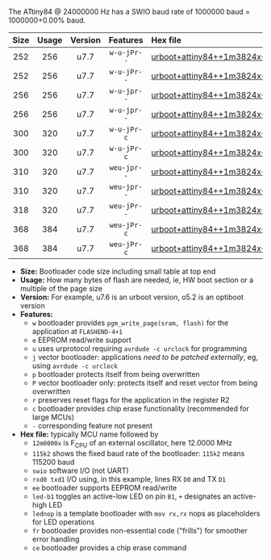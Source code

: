 The ATtiny84 @ 24000000 Hz has a SWIO baud rate of 1000000 baud = 1000000+0.00% baud.

|Size|Usage|Version|Features|Hex file|
|:-:|:-:|:-:|:-:|:--|
|252|256|u7.7|`w-u-jPr--`|[urboot+attiny84++1m3824x+++57k6_swio_rxa3_txa2_led+a4.hex](https://raw.githubusercontent.com/stefanrueger/urboot.hex/main/mcus/attiny84/external_oscillator/fcpu++1m3824_Hz/br+++57k6_bps/urboot+attiny84++1m3824x+++57k6_swio_rxa3_txa2_led+a4.hex)|
|252|256|u7.7|`w-u-jPr--`|[urboot+attiny84++1m3824x+++57k6_swio_rxa3_txa2_lednop.hex](https://raw.githubusercontent.com/stefanrueger/urboot.hex/main/mcus/attiny84/external_oscillator/fcpu++1m3824_Hz/br+++57k6_bps/urboot+attiny84++1m3824x+++57k6_swio_rxa3_txa2_lednop.hex)|
|256|256|u7.7|`w-u-jpr--`|[urboot+attiny84++1m3824x+++57k6_swio_rxa3_txa2_led+a4_fr.hex](https://raw.githubusercontent.com/stefanrueger/urboot.hex/main/mcus/attiny84/external_oscillator/fcpu++1m3824_Hz/br+++57k6_bps/urboot+attiny84++1m3824x+++57k6_swio_rxa3_txa2_led+a4_fr.hex)|
|256|256|u7.7|`w-u-jpr--`|[urboot+attiny84++1m3824x+++57k6_swio_rxa3_txa2_lednop_fr.hex](https://raw.githubusercontent.com/stefanrueger/urboot.hex/main/mcus/attiny84/external_oscillator/fcpu++1m3824_Hz/br+++57k6_bps/urboot+attiny84++1m3824x+++57k6_swio_rxa3_txa2_lednop_fr.hex)|
|300|320|u7.7|`w-u-jPr-c`|[urboot+attiny84++1m3824x+++57k6_swio_rxa3_txa2_led+a4_fr_ce.hex](https://raw.githubusercontent.com/stefanrueger/urboot.hex/main/mcus/attiny84/external_oscillator/fcpu++1m3824_Hz/br+++57k6_bps/urboot+attiny84++1m3824x+++57k6_swio_rxa3_txa2_led+a4_fr_ce.hex)|
|300|320|u7.7|`w-u-jPr-c`|[urboot+attiny84++1m3824x+++57k6_swio_rxa3_txa2_lednop_fr_ce.hex](https://raw.githubusercontent.com/stefanrueger/urboot.hex/main/mcus/attiny84/external_oscillator/fcpu++1m3824_Hz/br+++57k6_bps/urboot+attiny84++1m3824x+++57k6_swio_rxa3_txa2_lednop_fr_ce.hex)|
|310|320|u7.7|`weu-jpr--`|[urboot+attiny84++1m3824x+++57k6_swio_rxa3_txa2_ee_led+a4.hex](https://raw.githubusercontent.com/stefanrueger/urboot.hex/main/mcus/attiny84/external_oscillator/fcpu++1m3824_Hz/br+++57k6_bps/urboot+attiny84++1m3824x+++57k6_swio_rxa3_txa2_ee_led+a4.hex)|
|310|320|u7.7|`weu-jpr--`|[urboot+attiny84++1m3824x+++57k6_swio_rxa3_txa2_ee_lednop.hex](https://raw.githubusercontent.com/stefanrueger/urboot.hex/main/mcus/attiny84/external_oscillator/fcpu++1m3824_Hz/br+++57k6_bps/urboot+attiny84++1m3824x+++57k6_swio_rxa3_txa2_ee_lednop.hex)|
|318|320|u7.7|`weu-jPr--`|[urboot+attiny84++1m3824x+++57k6_swio_rxa3_txa2_ee.hex](https://raw.githubusercontent.com/stefanrueger/urboot.hex/main/mcus/attiny84/external_oscillator/fcpu++1m3824_Hz/br+++57k6_bps/urboot+attiny84++1m3824x+++57k6_swio_rxa3_txa2_ee.hex)|
|368|384|u7.7|`weu-jPr-c`|[urboot+attiny84++1m3824x+++57k6_swio_rxa3_txa2_ee_led+a4_fr_ce.hex](https://raw.githubusercontent.com/stefanrueger/urboot.hex/main/mcus/attiny84/external_oscillator/fcpu++1m3824_Hz/br+++57k6_bps/urboot+attiny84++1m3824x+++57k6_swio_rxa3_txa2_ee_led+a4_fr_ce.hex)|
|368|384|u7.7|`weu-jPr-c`|[urboot+attiny84++1m3824x+++57k6_swio_rxa3_txa2_ee_lednop_fr_ce.hex](https://raw.githubusercontent.com/stefanrueger/urboot.hex/main/mcus/attiny84/external_oscillator/fcpu++1m3824_Hz/br+++57k6_bps/urboot+attiny84++1m3824x+++57k6_swio_rxa3_txa2_ee_lednop_fr_ce.hex)|

- **Size:** Bootloader code size including small table at top end
- **Usage:** How many bytes of flash are needed, ie, HW boot section or a multiple of the page size
- **Version:** For example, u7.6 is an urboot version, o5.2 is an optiboot version
- **Features:**
  + `w` bootloader provides `pgm_write_page(sram, flash)` for the application at `FLASHEND-4+1`
  + `e` EEPROM read/write support
  + `u` uses urprotocol requiring `avrdude -c urclock` for programming
  + `j` vector bootloader: applications *need to be patched externally*, eg, using `avrdude -c urclock`
  + `p` bootloader protects itself from being overwritten
  + `P` vector bootloader only: protects itself and reset vector from being overwritten
  + `r` preserves reset flags for the application in the register R2
  + `c` bootloader provides chip erase functionality (recommended for large MCUs)
  + `-` corresponding feature not present
- **Hex file:** typically MCU name followed by
  + `12m0000x` is F<sub>CPU</sub> of an external oscillator, here 12.0000 MHz
  + `115k2` shows the fixed baud rate of the bootloader: `115k2` means 115200 baud
  + `swio` software I/O (not UART)
  + `rxd0 txd1` I/O using, in this example, lines RX `D0` and TX `D1`
  + `ee` bootloader supports EEPROM read/write
  + `led-b1` toggles an active-low LED on pin `B1`, `+` designates an active-high LED
  + `lednop` is a template bootloader with `mov rx,rx` nops as placeholders for LED operations
  + `fr` bootloader provides non-essential code ("frills") for smoother error handling
  + `ce` bootloader provides a chip erase command
